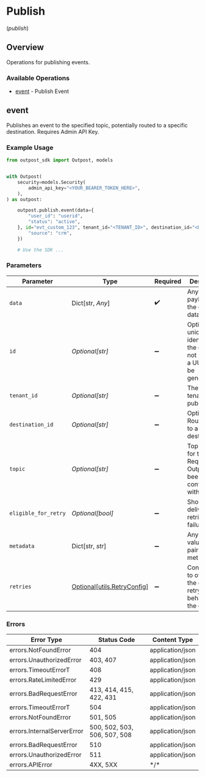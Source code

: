 # Publish
(*publish*)

## Overview

Operations for publishing events.

### Available Operations

* [event](#event) - Publish Event

## event

Publishes an event to the specified topic, potentially routed to a specific destination. Requires Admin API Key.

### Example Usage

```python
from outpost_sdk import Outpost, models


with Outpost(
    security=models.Security(
        admin_api_key="<YOUR_BEARER_TOKEN_HERE>",
    ),
) as outpost:

    outpost.publish.event(data={
        "user_id": "userid",
        "status": "active",
    }, id="evt_custom_123", tenant_id="<TENANT_ID>", destination_id="<DESTINATION_ID>", topic="topic.name", metadata={
        "source": "crm",
    })

    # Use the SDK ...

```

### Parameters

| Parameter                                                                               | Type                                                                                    | Required                                                                                | Description                                                                             | Example                                                                                 |
| --------------------------------------------------------------------------------------- | --------------------------------------------------------------------------------------- | --------------------------------------------------------------------------------------- | --------------------------------------------------------------------------------------- | --------------------------------------------------------------------------------------- |
| `data`                                                                                  | Dict[str, *Any*]                                                                        | :heavy_check_mark:                                                                      | Any JSON payload for the event data.                                                    | {<br/>"user_id": "userid",<br/>"status": "active"<br/>}                                 |
| `id`                                                                                    | *Optional[str]*                                                                         | :heavy_minus_sign:                                                                      | Optional. A unique identifier for the event. If not provided, a UUID will be generated. | evt_custom_123                                                                          |
| `tenant_id`                                                                             | *Optional[str]*                                                                         | :heavy_minus_sign:                                                                      | The ID of the tenant to publish for.                                                    | <TENANT_ID>                                                                             |
| `destination_id`                                                                        | *Optional[str]*                                                                         | :heavy_minus_sign:                                                                      | Optional. Route event to a specific destination.                                        | <DESTINATION_ID>                                                                        |
| `topic`                                                                                 | *Optional[str]*                                                                         | :heavy_minus_sign:                                                                      | Topic name for the event. Required if Outpost has been configured with topics.          | topic.name                                                                              |
| `eligible_for_retry`                                                                    | *Optional[bool]*                                                                        | :heavy_minus_sign:                                                                      | Should event delivery be retried on failure.                                            |                                                                                         |
| `metadata`                                                                              | Dict[str, *str*]                                                                        | :heavy_minus_sign:                                                                      | Any key-value string pairs for metadata.                                                | {<br/>"source": "crm"<br/>}                                                             |
| `retries`                                                                               | [Optional[utils.RetryConfig]](../../models/utils/retryconfig.md)                        | :heavy_minus_sign:                                                                      | Configuration to override the default retry behavior of the client.                     |                                                                                         |

### Errors

| Error Type                   | Status Code                  | Content Type                 |
| ---------------------------- | ---------------------------- | ---------------------------- |
| errors.NotFoundError         | 404                          | application/json             |
| errors.UnauthorizedError     | 403, 407                     | application/json             |
| errors.TimeoutErrorT         | 408                          | application/json             |
| errors.RateLimitedError      | 429                          | application/json             |
| errors.BadRequestError       | 413, 414, 415, 422, 431      | application/json             |
| errors.TimeoutErrorT         | 504                          | application/json             |
| errors.NotFoundError         | 501, 505                     | application/json             |
| errors.InternalServerError   | 500, 502, 503, 506, 507, 508 | application/json             |
| errors.BadRequestError       | 510                          | application/json             |
| errors.UnauthorizedError     | 511                          | application/json             |
| errors.APIError              | 4XX, 5XX                     | \*/\*                        |